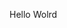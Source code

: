 Hello Wolrd
































































































































































